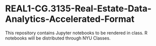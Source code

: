 # REAL1-CG.3135-Real-Estate-Data-Analytics-Accelerated-Format
This repository contains Jupyter notebooks to be rendered in class.  R notebooks will be distributed through NYU Classes.
